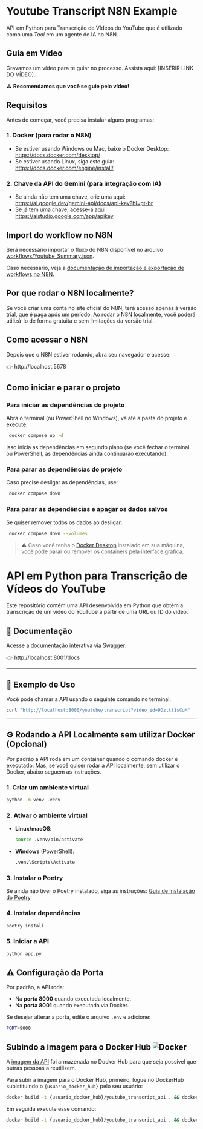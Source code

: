 # Youtube Transcript N8N Example

API em Python para Transcrição de Vídeos do YouTube que é utilizado como uma _Tool_ em um agente de IA no N8N.

## Guia em Vídeo

Gravamos um vídeo para te guiar no processo. Assista aqui: [INSERIR LINK DO VÍDEO].

⚠️ **Recomendamos que você se guie pelo vídeo!**

## Requisitos

Antes de começar, você precisa instalar alguns programas:

### 1. Docker (para rodar o N8N)

- Se estiver usando Windows ou Mac, baixe o Docker Desktop: https://docs.docker.com/desktop/
- Se estiver usando Linux, siga este guia: https://docs.docker.com/engine/install/

### 2. Chave da API do Gemini (para integração com IA)

- Se ainda não tem uma chave, crie uma aqui: https://ai.google.dev/gemini-api/docs/api-key?hl=pt-br
- Se já tem uma chave, acesse-a aqui: https://aistudio.google.com/app/apikey

## Import do workflow no N8N

Será necessário importar o fluxo do N8N disponível no arquivo [workflows/Youtube_Summary.json](workflows/Youtube_Summary.json).

Caso necessário, veja a [documentação de importação e exportação de workflows no N8N](https://docs.n8n.io/courses/level-one/chapter-6/#exporting-and-importing-workflows_1).


## Por que rodar o N8N localmente?

Se você criar uma conta no site oficial do N8N, terá acesso apenas à versão trial, que é paga após um período. Ao rodar o N8N localmente, você poderá utilizá-lo de forma gratuita e sem limitações da versão trial.

## Como acessar o N8N

Depois que o N8N estiver rodando, abra seu navegador e acesse:

👉 http://localhost:5678

## Como iniciar e parar o projeto

### Para iniciar as dependências do projeto
Abra o terminal (ou PowerShell no Windows), vá até a pasta do projeto e execute:
```sh
 docker compose up -d
```
Isso inicia as dependências em segundo plano (se você fechar o terminal ou PowerShell, as dependências ainda continuarão executando).

### Para parar as dependências do projeto
Caso precise desligar as dependências, use:
```sh
 docker compose down
```

### Para parar as dependências e apagar os dados salvos
Se quiser remover todos os dados ao desligar:
```sh
 docker compose down --volumes
```

> ⚠️ Caso você tenha o [Docker Desktop](https://docs.docker.com/desktop/) instalado em sua máquina, você pode parar ou remover os containers pela interface gráfica.


# API em Python para Transcrição de Vídeos do YouTube

Este repositório contém uma API desenvolvida em Python que obtém a transcrição de um vídeo do YouTube a partir de uma URL ou ID do vídeo.

## 📖 Documentação  

Acesse a documentação interativa via Swagger:  

👉 [http://localhost:8001/docs](http://localhost:8001/docs)  

---

## 🚀 Exemplo de Uso  

Você pode chamar a API usando o seguinte comando no terminal:

```sh
curl "http://localhost:8000/youtube/transcript?video_id=9Dzttt1sCuM"
```

---

## ⚙️ Rodando a API Localmente sem utilizar Docker (Opcional)

Por padrão a API roda em um container quando o comando docker é executado. Mas, se você quiser rodar a API localmente, sem utilizar o Docker, abaixo seguem as instruções.

### 1. Criar um ambiente virtual  

```sh
python -m venv .venv
```

### 2. Ativar o ambiente virtual  

- **Linux/macOS**:  
  ```sh
  source .venv/bin/activate
  ```
- **Windows** (PowerShell):  
  ```sh
  .venv\Scripts\Activate
  ```

### 3. Instalar o Poetry  

Se ainda não tiver o Poetry instalado, siga as instruções: [Guia de Instalação do Poetry](https://python-poetry.org/docs/#installation)

### 4. Instalar dependências  

```sh
poetry install
```

### 5. Iniciar a API  

```sh
python app.py
```


## ⚠️ Configuração da Porta  

Por padrão, a API roda:  
- Na **porta 8000** quando executada localmente.  
- Na **porta 8001** quando executada via Docker.  

Se desejar alterar a porta, edite o arquivo `.env` e adicione:

```sh
PORT=9000
```

## Subindo a imagem para o Docker Hub ![Docker](https://img.shields.io/badge/docker-%230db7ed.svg?style=for-the-badge&logo=docker&logoColor=white)

A [imagem da API](https://hub.docker.com/r/subipranuvem/youtube_transcript_api) foi armazenada no Docker Hub para que seja possível que outras pessoas a reutilizem.

Para subir a imagem para o Docker Hub, primeiro, logue no DockerHub subistituindo o `{usuario_docker_hub}` pelo seu usuário:

```sh
docker build -t {usuario_docker_hub}/youtube_transcript_api . && docker push {usuario_docker_hub}/youtube_transcript_api
```

Em seguida execute esse comando:

```sh
docker build -t {usuario_docker_hub}/youtube_transcript_api . && docker push subipranuvem/youtube_transcript_api
```